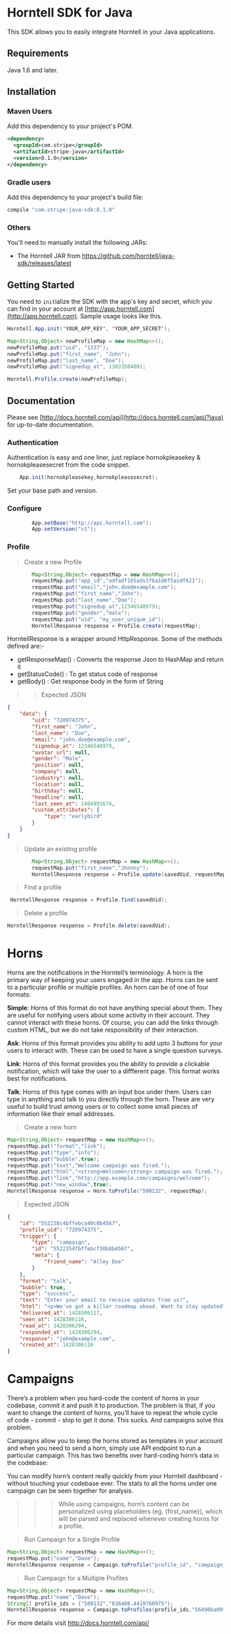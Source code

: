 Horntell SDK for Java
=====================

This SDK allows you to easily integrate Horntell in your Java applications.

## Requirements

Java 1.6 and later.

## Installation

### Maven Users

Add this dependency to your project's POM.

```xml
<dependency>
  <groupId>com.stripe</groupId>
  <artifactId>stripe-java</artifactId>
  <version>0.1.0</version>
</dependency>
```

### Gradle users

Add this dependency to your project's build file:

```groovy
compile "com.stripe:java-sdk:0.1.0"
```

### Others

You'll need to manually install the following JARs:

* The Horntell JAR from https://github.com/horntell/java-sdk/releases/latest

## Getting Started

You need to `init`ialize the SDK with the app's key and secret, which you can find in your account at [http://app.horntell.com](http://app.horntell.com). Sample usage looks like this.

```java
Horntell.App.init('YOUR_APP_KEY', 'YOUR_APP_SECRET');

Map<String,Object> newProfileMap = new HashMap<>();
newProfileMap.put("uid", "1337");
newProfileMap.put("first_name", "John");
newProfileMap.put("last_name", "Doe");
newProfileMap.put("signedup_at", 1383350400);

Horntell.Profile.create(newProfileMap);
```

## Documentation

Please see [http://docs.horntell.com/api](http://docs.horntell.com/api/?java) for up-to-date documentation.

### Authentication

Authentication is easy and one liner, just replace hornokpleasekey & hornokpleasesecret from the code snippet.

```java
	App.init(hornokpleasekey,hornokpleasesecret);
```
Set your base path and version.
### Configure
```java
        App.setBase("http://api.horntell.com");
        App.setVersion("v1");
```

### Profile
> Create a new Profile
```java
        Map<String,Object> requestMap = new HashMap<>();
        requestMap.put("app_id","adfadf165ads1f6a1d6f5asdf621");
        requestMap.put("email","john.doe@example.com");
        requestMap.put("first_name","John");
        requestMap.put("last_name","Doe");
        requestMap.put("signedup_at",12346548979);
        requestMap.put("gender","male");
        requestMap.put("uid", "my_user_unique_id");
        HorntellResponse response = Profile.create(requestMap);
```
HorntellResponse is a wrapper around HttpResponse. Some of the methods defined are:-
* getResponseMap() : Converts the response Json to HashMap and return it
* getStatusCode() : To get status code of response
* getBody() : Get response body in the form of String

>> Expected JSON
```json
{
    "data": {
        "uid": "720974375",
        "first_name": "John",
        "last_name": "Doe",
        "email": "john.doe@example.com",
        "signedup_at": 12346548979,
        "avatar_url": null,
        "gender": "Male",
        "position": null,
        "company": null,
        "industry": null,
        "location": null,
        "birthday": null,
        "headline": null,
        "last_seen_at": 1404991674,
        "custom_attributes": {
            "type": "earlybird"
        }
    }
}
```
> Update an existing profile

```java
        Map<String,Object> requestMap = new HashMap<>();
        requestMap.put("first_name","Jhonny");
        HorntellResponse response = Profile.update(savedUid, requestMap);
```

> Find a profile
```java
 HorntellResponse response = Profile.find(savedUid);
 ```
 > Delete a profile
 ```java
 HorntellResponse response = Profile.delete(savedUid);
 ```
 
 # Horns
 Horns are the notifications in the Horntell’s terminology. A horn is the primary way of keeping your users engaged in the app. Horns can be sent to a particular profile or multiple profiles. An horn can be of one of four formats:

**Simple**: Horns of this format do not have anything special about them. They are useful for notifying users about some activity in their account. They cannot interact with these horns. Of course, you can add the links through custom HTML, but we do not take responsibility of their interaction.

**Ask**: Horns of this format provides you ability to add upto 3 buttons for your users to interact with. These can be used to have a single question surveys.

**Link**: Horns of this format provides you the ability to provide a clickable notification, which will take the user to a diffferent page. This format works best for notifications.

**Talk**: Horns of this type comes with an input box under them. Users can type in anything and talk to you directly through the horn. These are very useful to build trust among users or to collect some small pieces of information like their email addresses.

> Create a new horn

```java
Map<String,Object> requestMap = new HashMap<>();
requestMap.put("format","link");
requestMap.put("type","info");
requestMap.put("bubble",true);
requestMap.put("text","Welcome campaign was fired.");
requestMap.put("html","<strong>Welcome</strong> campaign was fired.");
requestMap.put("link","http://app.example.com/campaigns/welcome");
requestMap.put("new_window",true);
HorntellResponse response = Horn.toProfile("500132", requestMap);
```
> Expected JSON

```json
{
    "id": "552238c4bffebca40c8b4567",
    "profile_uid": "720974375",
    "trigger": {
        "type": "campaign",
        "id": "5522354fbffebcf30b8b4567",
        "meta": {
            "friend_name": "Alley Doe"
        }
    },
    "format": "talk",
    "bubble": true,
    "type": "success",
    "text": "Enter your email to receive updates from us!",
    "html": "<p>We've got a killer roadmap ahead. Want to stay updated?</p><p>Your email address please?</p>",
    "delivered_at": 1428306117,
    "seen_at": 1428306116,
    "read_at": 1428306294,
    "responded_at": 1428306294,
    "response": "john@example.com",
    "created_at": 1428306116
}
```

# Campaigns

There’s a problem when you hard-code the content of horns in your codebase, commit it and push it to production. The problem is that, if you want to change the content of horns, you’ll have to repeat the whole cycle of code - commit - ship to get it done. This sucks. And campaigns solve this problem.

Campaigns allow you to keep the horns stored as templates in your account and when you need to send a horn, simply use API endpoint to run a particular campaign. This has two benefits over hard-coding horn’s data in the codebase:

You can modify horn’s content really quickly from your Horntell dashboard - without touching your codebase ever.
The stats to all the horns under one campaign can be seen together for analysis.

>>>  While using campaigns, horn’s content can be personalized using placeholders (eg. {first_name}), which will be parsed and replaced whenever creating horns for a profile.

> Run Campaign for a Single Profile
```java
Map<String,Object> requestMap = new HashMap<>();
requestMap.put("name","Dave");
HorntellResponse response = Campaign.toProfile("profile_id", "campaign_id", requestMap);
```
> Run Campaign for a Multiple Profiles

```java
Map<String,Object> requestMap = new HashMap<>();
requestMap.put("name","Dave");
String[] profile_ids = {"500132","836408.4419760975"};
HorntellResponse response = Campaign.toProfiles(profile_ids,"56496ba09f17f6ba348b4567", requestMap);
```

For more details visit http://docs.horntell.com/api/
 









